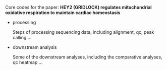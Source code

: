Core codes for the paper: **HEY2 (GRIDLOCK) regulates mitochondrial oxidative respiration to maintain cardiac homeostasis**

- processing

  Steps of processing sequencing data, including alignment, qc, peak calling ...

- downstream analysis

  Some of the downstream analyses, including the comparative analyses, qc heatmap ...

